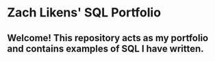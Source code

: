 # Zach Likens' SQL Portfolio
## Welcome! This repository acts as my portfolio and contains examples of SQL I have written. 
